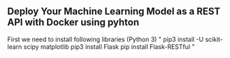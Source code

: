 

<h2>Deploy Your Machine Learning Model as a REST API with Docker using pyhton
</h2>

First we need to install following libraries (Python 3)
"
pip3 install -U scikit-learn scipy matplotlib
pip3 install Flask
pip install Flask-RESTful
"

